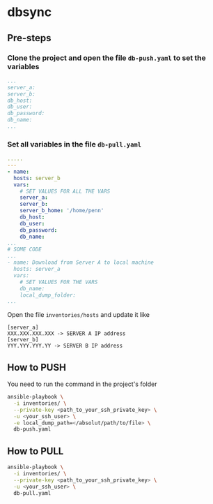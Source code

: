 # dbsync 

## Pre-steps

### Clone the project and open the file `db-push.yaml` to set the variables
```yaml
...
server_a:
server_b:  
db_host:
db_user:
db_password:
db_name:
...
```

### Set all variables in the file `db-pull.yaml`
```yaml
.....
---
- name:
  hosts: server_b
  vars:
    # SET VALUES FOR ALL THE VARS
    server_a:
    server_b:
    server_b_home: '/home/penn'
    db_host:
    db_user:
    db_password:
    db_name:
...
# SOME CODE
...
- name: Download from Server A to local machine
  hosts: server_a
  vars:
    # SET VALUES FOR THE VARS
    db_name:
    local_dump_folder:
...
```

Open the file `inventories/hosts` and update it like
```text
[server_a]
XXX.XXX.XXX.XXX -> SERVER A IP address
[server_b]
YYY.YYY.YYY.YY -> SERVER B IP address
```

## How to PUSH

You need to run the command in the project's folder

```bash
ansible-playbook \
  -i inventories/ \
  --private-key <path_to_your_ssh_private_key> \
  -u <your_ssh_user> \
  -e local_dump_path=</absolut/path/to/file> \
  db-push.yaml
```

## How to PULL

```bash
ansible-playbook \
  -i inventories/ \
  --private-key <path_to_your_ssh_private_key> \
  -u <your_ssh_user> \
  db-pull.yaml
```